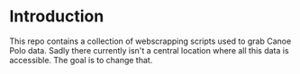 # Introduction

This repo contains a collection of webscrapping scripts used to grab Canoe Polo data.
Sadly there currently isn't a central location where all this data is accessible. The goal is to change that.